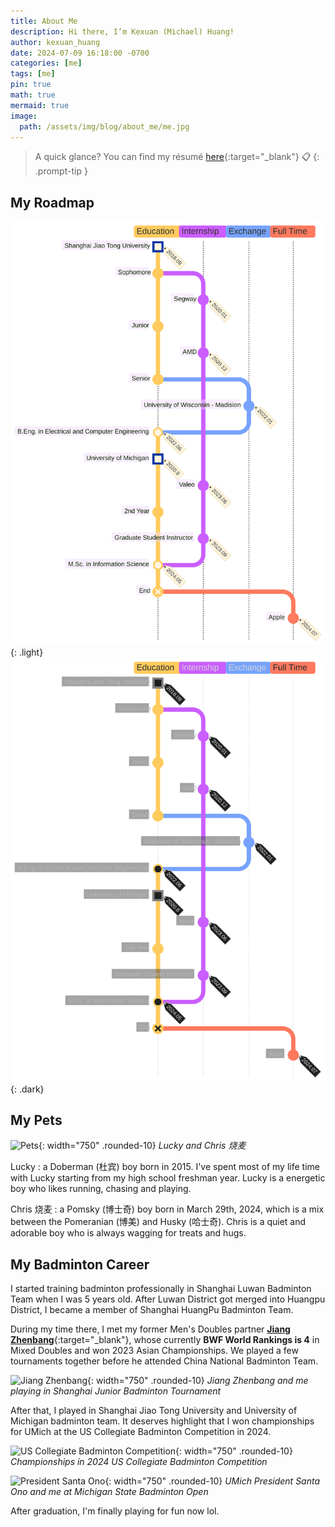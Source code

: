 ```yaml
---
title: About Me
description: Hi there, I’m Kexuan (Michael) Huang!
author: kexuan_huang
date: 2024-07-09 16:18:00 -0700
categories: [me]
tags: [me]
pin: true
math: true
mermaid: true
image:
  path: /assets/img/blog/about_me/me.jpg
---
```


> A quick glance? You can find my résumé [here](/assets/doc/Resume_Kexuan_Huang.pdf){:target="\_blank"} 📋
{: .prompt-tip }

## My Roadmap

![My Roadmap](/assets/img/blog/about_me/roadmap.svg){: .light}
![My Roadmap](/assets/img/blog/about_me/roadmap-dark.svg){: .dark}

<!-- ```mermaid
%%{
    init: {
      'logLevel': 'debug',
      'theme': 'dark',
      'themeVariables': {
            'commitLabelFontSize': '12px',
            'git0': '#ffcb5e',
            'git1': '#ca5eff',
            'git2': '#76a3ff',
            'git3': '#ff795e'
       },
      'gitGraph': {
        'rotateCommitLabel': false,
        'mainBranchName': 'Education'
      }
    }
  }%%

  gitGraph TB:
    commit id: "Shanghai Jiao Tong University" tag: "2018.09" type: HIGHLIGHT
    commit id: "Sophomore"
    branch Internship
    commit id: "Segway" tag: "2020.01"
    checkout Education
    commit id: "Junior"
    checkout Education
    checkout Internship
    commit id: "AMD" tag: "2020.12"
    checkout Education
    commit id: "Senior"
    branch Exchange
    commit id: "University of Wisconsin - Madision" tag: "2022.01"
    checkout Education
    commit id: "End"
    merge Exchange id: "B.Eng. in Electrical and Computer Engineering" tag: "2022.06"
    commit id: "University of Michigan" tag: "2020.8" type: HIGHLIGHT
    checkout Internship
    commit id: "Valeo" tag: "2023.06"
    checkout Education
    commit id: "2nd Year"
    checkout Internship
    commit id: "Graduate Student Instructor" tag: "2023.09"
    checkout Education
    merge Internship id: "M.Sc. in Information Science" tag: "2024.05"
    commit id: "End" type: REVERSE
    branch "Full Time"
    commit id: "Apple" tag: "2024.07"
``` -->

## My Pets

![Pets](/assets/img/blog/about_me/pets.jpg){: width="750" .rounded-10}
_Lucky and Chris 烧麦_

Lucky
: a Doberman (杜宾) boy born in 2015. I've spent most of my life time with Lucky starting from my high school freshman year. Lucky is a energetic boy who likes running, chasing and playing.

Chris 烧麦
: a Pomsky (博士奇) boy born in March 29th, 2024, which is a mix between the Pomeranian (博美) and Husky (哈士奇). Chris is a quiet and adorable boy who is always wagging for treats and hugs.


## My Badminton Career

I started training badminton professionally in Shanghai Luwan Badminton Team when I was 5 years old. After Luwan District got merged into Huangpu District, I became a member of Shanghai HuangPu Badminton Team.

During my time there, I met my former Men's Doubles partner [**Jiang Zhenbang**](https://bwfbadminton.com/player/63029/jiang-zhen-bang){:target="\_blank"}, whose currently **BWF World Rankings is 4** in Mixed Doubles and won 2023 Asian Championships. We played a few tournaments together before he attended China National Badminton Team.

![Jiang Zhenbang](/assets/img/blog/about_me/badminton.jpg){: width="750" .rounded-10}
_Jiang Zhenbang and me playing in Shanghai Junior Badminton Tournament_

After that, I played in Shanghai Jiao Tong University and University of Michigan badminton team. It deserves highlight that I won championships for UMich at the US Collegiate Badminton Competition in 2024.

![US Collegiate Badminton Competition](/assets/img/blog/about_me/conference.jpg){: width="750" .rounded-10}
_Championships in 2024 US Collegiate Badminton Competition_

![President Santa Ono](/assets/img/blog/about_me/ono.jpg){: width="750" .rounded-10}
_UMich President Santa Ono and me at Michigan State Badminton Open_

After graduation, I'm finally playing for fun now lol.

